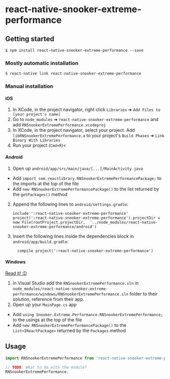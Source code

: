 
# react-native-snooker-extreme-performance

## Getting started

`$ npm install react-native-snooker-extreme-performance --save`

### Mostly automatic installation

`$ react-native link react-native-snooker-extreme-performance`

### Manual installation


#### iOS

1. In XCode, in the project navigator, right click `Libraries` ➜ `Add Files to [your project's name]`
2. Go to `node_modules` ➜ `react-native-snooker-extreme-performance` and add `RNSnookerExtremePerformance.xcodeproj`
3. In XCode, in the project navigator, select your project. Add `libRNSnookerExtremePerformance.a` to your project's `Build Phases` ➜ `Link Binary With Libraries`
4. Run your project (`Cmd+R`)<

#### Android

1. Open up `android/app/src/main/java/[...]/MainActivity.java`
  - Add `import com.reactlibrary.RNSnookerExtremePerformancePackage;` to the imports at the top of the file
  - Add `new RNSnookerExtremePerformancePackage()` to the list returned by the `getPackages()` method
2. Append the following lines to `android/settings.gradle`:
  	```
  	include ':react-native-snooker-extreme-performance'
  	project(':react-native-snooker-extreme-performance').projectDir = new File(rootProject.projectDir, 	'../node_modules/react-native-snooker-extreme-performance/android')
  	```
3. Insert the following lines inside the dependencies block in `android/app/build.gradle`:
  	```
      compile project(':react-native-snooker-extreme-performance')
  	```

#### Windows
[Read it! :D](https://github.com/ReactWindows/react-native)

1. In Visual Studio add the `RNSnookerExtremePerformance.sln` in `node_modules/react-native-snooker-extreme-performance/windows/RNSnookerExtremePerformance.sln` folder to their solution, reference from their app.
2. Open up your `MainPage.cs` app
  - Add `using Snooker.Extreme.Performance.RNSnookerExtremePerformance;` to the usings at the top of the file
  - Add `new RNSnookerExtremePerformancePackage()` to the `List<IReactPackage>` returned by the `Packages` method


## Usage
```javascript
import RNSnookerExtremePerformance from 'react-native-snooker-extreme-performance';

// TODO: What to do with the module?
RNSnookerExtremePerformance;
```
  